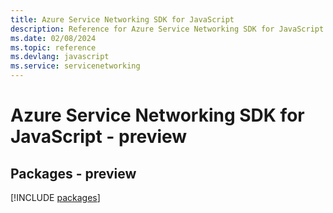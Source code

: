 ```yaml
---
title: Azure Service Networking SDK for JavaScript
description: Reference for Azure Service Networking SDK for JavaScript
ms.date: 02/08/2024
ms.topic: reference
ms.devlang: javascript
ms.service: servicenetworking
---
```

# Azure Service Networking SDK for JavaScript - preview
## Packages - preview
[!INCLUDE [packages](service-networking-index.md)]